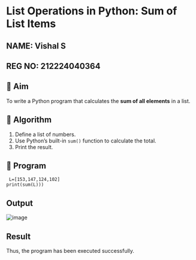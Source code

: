 # List Operations in Python: Sum of List Items
## NAME: Vishal S
## REG NO: 212224040364
## 🎯 Aim
To write a Python program that calculates the **sum of all elements** in a list.

## 🧠 Algorithm
1. Define a list of numbers.
2. Use Python’s built-in `sum()` function to calculate the total.
3. Print the result.

## 🧾 Program

```
 L=[153,147,124,102] 
print(sum(L)))
```
## Output

![image](https://github.com/user-attachments/assets/c8106ac0-3345-435b-aa4f-ae19ad3a5b44)

## Result

Thus, the program has been executed successfully.
